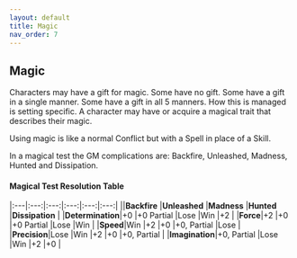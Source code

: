 ```yaml
---
layout: default
title: Magic
nav_order: 7
---
```

## Magic

Characters may have a gift for magic. Some have no gift. Some have a gift in a single manner. Some have a gift in all 5 manners. How this is managed is setting specific. A character may have or acquire a magical trait that describes their magic.

Using magic is like a normal Conflict but with a Spell in place of a Skill.

In a magical test the GM complications are: Backfire, Unleashed, Madness, Hunted and Dissipation.

#### Magical Test Resolution Table

|:---|:---:|:---:|:---:|:---:|:---:|
||**Backfire** |**Unleashed** |**Madness** |**Hunted** |**Dissipation** |
|**Determination**|+0 |+0 Partial |Lose |Win |+2 |
|**Force**|+2 |+0 |+0 Partial |Lose |Win |
|**Speed**|Win |+2 |+0 |+0, Partial |Lose |
|**Precision**|Lose |Win |+2 |+0 |+0, Partial |
|**Imagination**|+0, Partial |Lose |Win |+2 |+0 |
